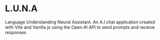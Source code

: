 # L.U.N.A
Language Understanding Neural Assistant. An A.I chat application created with Vite and Vanilla js using the Open AI API to send prompts and receive responses
